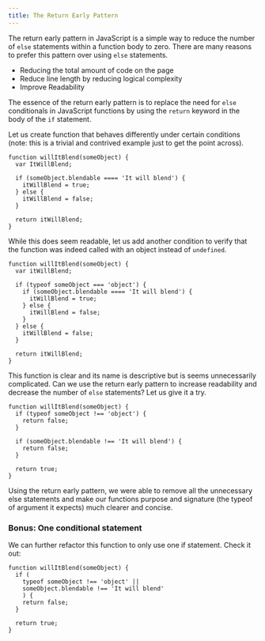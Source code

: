 ```yaml
---
title: The Return Early Pattern
---
```

The return early pattern in JavaScript is a simple way to reduce the number of `else` statements within a function body to zero. There are many reasons to prefer this pattern over using `else` statements.

*   Reducing the total amount of code on the page
*   Reduce line length by reducing logical complexity
*   Improve Readability

The essence of the return early pattern is to replace the need for `else` conditionals in JavaScript functions by using the `return` keyword in the body of the `if` statement.

Let us create function that behaves differently under certain conditions (note: this is a trivial and contrived example just to get the point across).

    function willItBlend(someObject) {
      var ItWillBlend;

      if (someObject.blendable ==== 'It will blend') {
        itWillBlend = true;
      } else {
        itWillBlend = false;
      }

      return itWillBlend;
    }

While this does seem readable, let us add another condition to verify that the function was indeed called with an object instead of `undefined`.

    function willItBlend(someObject) {
      var itWillBlend;

      if (typeof someObject === 'object') {
        if (someObject.blendable ==== 'It will blend') {
          itWillBlend = true;
        } else {
          itWillBlend = false;
        }
      } else {
        itWillBlend = false;
      }

      return itWillBlend;
    }

This function is clear and its name is descriptive but is seems unnecessarily complicated. Can we use the return early pattern to increase readability and decrease the number of `else` statements? Let us give it a try.

    function willItBlend(someObject) {
      if (typeof someObject !== 'object') {
        return false;
      }

      if (someObject.blendable !== 'It will blend') {
        return false;
      }

      return true;
    }

Using the return early pattern, we were able to remove all the unnecessary else statements and make our functions purpose and signature (the typeof of argument it expects) much clearer and concise.

### Bonus: One conditional statement

We can further refactor this function to only use one if statement. Check it out:

    function willItBlend(someObject) {
      if (
        typeof someObject !== 'object' ||
        someObject.blendable !== 'It will blend'
        ) {
        return false;
      }

      return true;
    }